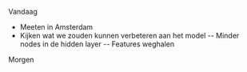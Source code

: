 Vandaag
- Meeten in Amsterdam
- Kijken wat we zouden kunnen verbeteren aan het model
-- Minder nodes in de hidden layer
-- Features weghalen

Morgen
